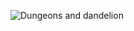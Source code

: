 ![Dungeons and dandelion](https://github.com/user-attachments/assets/9ae50fca-20cd-4953-ab8c-cbb97b935a8f)
